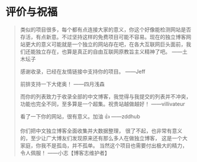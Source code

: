 # 评价与祝福

> 类似的项目很多，每个都有点连接大家的意义，你这个好像能检测网站是否存活，有点新意。不过坚持这样的免费项目可能不容易。现在的独立博客网站更大的意义可能就是一个独立的网站存在吧，在各大互联网巨头面前，我们还能独立存在，也算是真正的自由互联网原教旨主义精神了吧。
> ——土木坛子
>
> 感谢收录，已经在友情链接中支持你的项目。
> ——Jeff
>
> 前排支持一下大佬奥！
> ——四月浅森
>
> 而你的列表致力于收录全部的中文博客，我觉得与我提交的列表并不冲突，功能也完全不同，至多算是一个超集。祝贵站越做越好！
> ——villivateur
>
> 看了一下你的网站，很有意义。加油 👍
> ——zddhub
>
> 你们把中文独立博客全面收集并大数据整理，
> 很了不起，也非常有意义的，至少让广大博友们发现原来还有那么多人在做独立博客，
> 这是一个大家庭，你我不是孤岛，并不孤单。
> 当然这个项目也需要付出极大的精力，
> 令人佩服！
> ——小志【博客志维护者】
